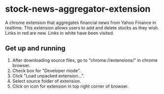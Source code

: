 # stock-news-aggregator-extension
A chrome extension that aggregates financial news from Yahoo Finance in realtime. This extension allows users to add and delete stocks as they wish. Links in red are new. Links in white have been visited.

## Get up and running
1. After downloading source files, go to "chrome://extensions/" in chrome browser.
2. Check box for "Developer mode".
3. Click "Load unpacked extension...".
4. Select source folder of extension.
5. Click on icon for extension in top right corner of browser.
